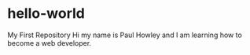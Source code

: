 # hello-world
My First Repository
Hi my name is Paul Howley and I am learning how to become a web developer.
